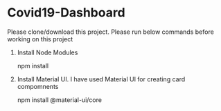 # Covid19-Dashboard

Please clone/download this project. Please run below commands before working on this project

1. Install Node Modules

    npm install

2. Install Material UI. I have used Material UI for creating card compomnents

    npm install @material-ui/core

